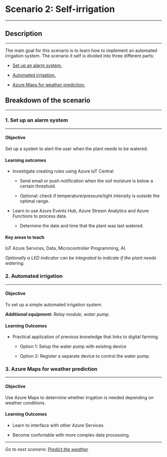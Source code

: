 # **Scenario 2: Self-irrigation**
<hr>

## **Description**
<hr>

The main goal for this scenario is to learn how to implement an automated irrigation system.
The scenario it self is divided into three different parts:
- [Set up an alarm system.](#1-set-up-an-alarm-system)

- [Automated irrigation.](#2-automated-irrigation)

- [Azure Maps for weather prediction.](#3-azure-maps-for-weather-prediction)

## **Breakdown of the scenario**
<hr>

### **1. Set up an alarm system**
<hr>

#### **Objective**
Set up a system to alert the user when the plant needs to be watered. 

#### **Learning outcomes**
- Investigate creating rules using Azure IoT Central
  - Send email or push notification when the soil moisture is below a certain threshold.

  - Optional: check if temperature/pressure/light intensity is outside the optimal range.

- Learn to use Azure Events Hub, Azure Stream Analytics and Azure Functions to process data.
  - Determine the date and time that the plant was last watered.

#### **Key areas to teach**
IoT Azure Services, Data, Microcontroller Programming, AI.


_Optionally a LED indicator can be integrated to indicate if the plant needs watering._


### **2. Automated irrigation**
<hr>

#### Objective
To set up a simple automated irrigation system.

_**Additional equipment:** Relay module, water pump._

#### Learning Outcomes
- Practical application of previous knowledge that links to digital farming.

  - Option 1: 
    Setup the water pump with existing device
  
  - Option 2: Register a separate device to control the water pump.

### 3. Azure Maps for weather prediction
<hr>

#### Objective
Use Azure Maps to determine whether irrgation is needed depending on weather conditions. 

#### Learning Outcomes
- Learn to interface with other Azure Services.

- Become confortable with more complex data processing.

<hr>

*Go to next scenario: [Predict the weather](./3.-Predict_the_weather.md)*
